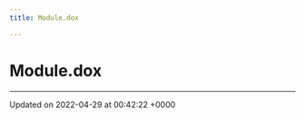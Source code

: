 ```yaml
---
title: Module.dox

---
```


# Module.dox








-------------------------------

Updated on 2022-04-29 at 00:42:22 +0000
